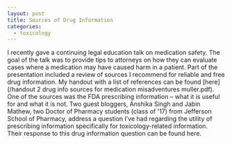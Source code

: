 ```yaml
---
layout: post
title: Sources of Drug Information
categories:
  - toxicology
---
```



I recently gave a continuing legal education talk on medication safety. The goal of the talk was to provide tips to attorneys on how they can evaluate cases where a medication may have caused harm in a patient. Part of the presentation included a review of sources I recommend for reliable and free drug information. My handout with a list of references can be found [here](/handout 2 drug info sources for medication misadventures muller.pdf). One of the sources was the FDA prescribing information – what it is useful for and what it is not. Two guest bloggers, Anshika Singh and Jabin Mathew, two Doctor of Pharmacy students (class of '17) from Jefferson School of Pharmacy, address a question I’ve had regarding the utility of prescribing information specifically for toxicology-related information. &nbsp; Their response to this drug information question can be found here.